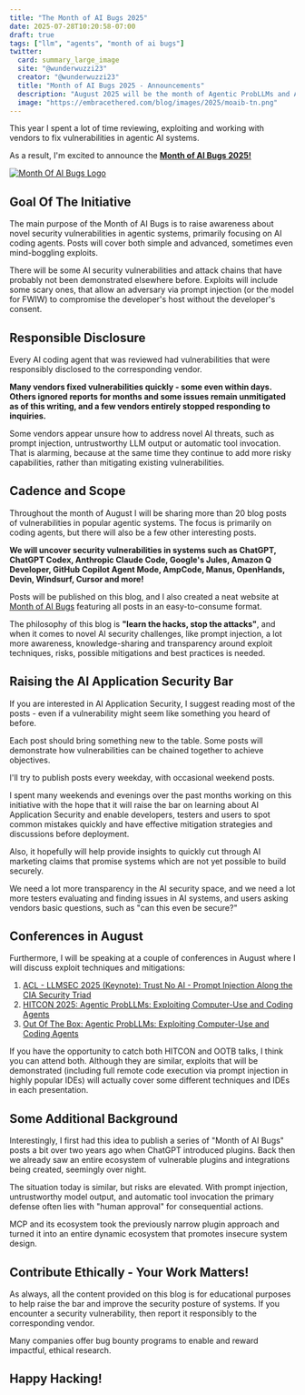 ```yaml
---
title: "The Month of AI Bugs 2025"
date: 2025-07-28T10:20:58-07:00
draft: true
tags: ["llm", "agents", "month of ai bugs"]
twitter:
  card: summary_large_image
  site: "@wunderwuzzi23"
  creator: "@wunderwuzzi23"
  title: "Month of AI Bugs 2025 - Announcements"
  description: "August 2025 will be the month of Agentic ProbLLMs and AI Bugs. Fresh posts nearly every day."
  image: "https://embracethered.com/blog/images/2025/moaib-tn.png"
---
```


This year I spent a lot of time reviewing, exploiting and working with vendors to fix vulnerabilities in agentic AI systems.

As a result, I'm excited to announce the **[Month of AI Bugs 2025!](https://monthofaibugs.com)**

[![Month Of AI Bugs Logo](/blog/images/2025/moaib-tn.png)](/blog/images/2025/moaib-tn.png)


## Goal Of The Initiative

The main purpose of the Month of AI Bugs is to raise awareness about novel security vulnerabilities in agentic systems, primarily focusing on AI coding agents. Posts will cover both simple and advanced, sometimes even mind-boggling exploits. 

There will be some AI security vulnerabilities and attack chains that have probably not been demonstrated elsewhere before. Exploits will include some scary ones, that allow an adversary via prompt injection (or the model for FWIW) to compromise the developer's host without the developer's consent.

## Responsible Disclosure

Every AI coding agent that was reviewed had vulnerabilities that were responsibly disclosed to the corresponding vendor. 

**Many vendors fixed vulnerabilities quickly - some even within days. Others ignored reports for months and some issues remain unmitigated as of this writing, and a few vendors entirely stopped responding to inquiries.**

Some vendors appear unsure how to address novel AI threats, such as prompt injection, untrustworthy LLM output or automatic tool invocation. That is alarming, because at the same time they continue to add more risky capabilities, rather than mitigating existing vulnerabilities.

## Cadence and Scope

Throughout the month of August I will be sharing more than 20 blog posts of vulnerabilities in popular agentic systems. The focus is primarily on coding agents, but there will also be a few other interesting posts.

**We will uncover security vulnerabilities in systems such as ChatGPT, ChatGPT Codex, Anthropic Claude Code, Google's Jules, Amazon Q Developer, GitHub Copilot Agent Mode, AmpCode, Manus, OpenHands, Devin, Windsurf, Cursor and more!**

Posts will be published on this blog, and I also created a neat website at [Month of AI Bugs](https://monthofaibugs.com) featuring all posts in an easy-to-consume format.

The philosophy of this blog is **"learn the hacks, stop the attacks"**, and when it comes to novel AI security challenges, like prompt injection, a lot more awareness, knowledge-sharing and transparency around exploit techniques, risks, possible mitigations and best practices is needed.

## Raising the AI Application Security Bar

If you are interested in AI Application Security, I suggest reading most of the posts - even if a vulnerability might seem like something you heard of before.

Each post should bring something new to the table. Some posts will demonstrate how vulnerabilities can be chained together to achieve objectives.

I'll try to publish posts every weekday, with occasional weekend posts. 

I spent many weekends and evenings over the past months working on this initiative with the hope that it will raise the bar on learning about AI Application Security and enable developers, testers and users to spot common mistakes quickly and have effective mitigation strategies and discussions before deployment.

Also, it hopefully will help provide insights to quickly cut through AI marketing claims that promise systems which are not yet possible to build securely.

We need a lot more transparency in the AI security space, and we need a lot more testers evaluating and finding issues in AI systems, and users asking vendors basic questions, such as "can this even be secure?"

## Conferences in August

Furthermore, I will be speaking at a couple of conferences in August where I will discuss exploit techniques and mitigations:
1. [ACL - LLMSEC 2025 (Keynote): Trust No AI - Prompt Injection Along the CIA Security Triad](https://sig.llmsecurity.net/workshop/#trust-no-ai---prompt-injection-along-the-cia-security-triad)
2. [HITCON 2025: Agentic ProbLLMs: Exploiting Computer-Use and Coding Agents](https://hitcon.org/2025/en-US/agenda/b159e10f-0f1f-45fd-86f3-efe65c912c0c/)
3. [Out Of The Box: Agentic ProbLLMs: Exploiting Computer-Use and Coding Agents](https://ootb.net/talks/agentic-probllms)

If you have the opportunity to catch both HITCON and OOTB talks, I think you can attend both. Although they are similar, exploits that will be demonstrated (including full remote code execution via prompt injection in highly popular IDEs) will actually cover some different techniques and IDEs in each presentation.

## Some Additional Background

Interestingly, I first had this idea to publish a series of "Month of AI Bugs" posts a bit over two years ago when ChatGPT introduced plugins. Back then we already saw an entire ecosystem of vulnerable plugins and integrations being created, seemingly over night. 

The situation today is similar, but risks are elevated. With prompt injection, untrustworthy model output, and automatic tool invocation the primary defense often lies with "human approval" for consequential actions.

MCP and its ecosystem took the previously narrow plugin approach and turned it into an entire dynamic ecosystem that promotes insecure system design.

## Contribute Ethically - Your Work Matters!

As always, all the content provided on this blog is for educational purposes to help raise the bar and improve the security posture of systems. If you encounter a security vulnerability, then report it responsibly to the corresponding vendor. 

Many companies offer bug bounty programs to enable and reward impactful, ethical research.

## Happy Hacking!